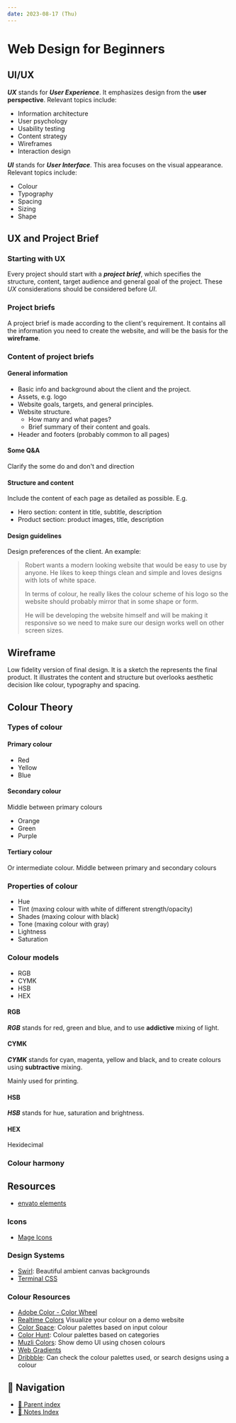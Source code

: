 ```yaml
---
date: 2023-08-17 (Thu)
---
```


# Web Design for Beginners

## UI/UX

**_UX_** stands for **_User Experience_**. It emphasizes design from the **user
perspective**. Relevant topics include:

- Information architecture
- User psychology
- Usability testing
- Content strategy
- Wireframes
- Interaction design

**_UI_** stands for **_User Interface_**. This area focuses on the visual
appearance. Relevant topics include:

- Colour
- Typography
- Spacing
- Sizing
- Shape

## UX and Project Brief

### Starting with UX

Every project should start with a **_project brief_**, which specifies the
structure, content, target audience and general goal of the project. These _UX_
considerations should be considered before _UI_.

### Project briefs

A project brief is made according to the client's requirement. It contains all
the information you need to create the website, and will be the basis for the
**wireframe**.

### Content of project briefs

#### General information

- Basic info and background about the client and the project.
- Assets, e.g. logo
- Website goals, targets, and general principles.
- Website structure.
  - How many and what pages?
  - Brief summary of their content and goals.
- Header and footers (probably common to all pages)

#### Some Q&A

Clarify the some do and don't and direction

#### Structure and content

Include the content of each page as detailed as possible. E.g.

- Hero section: content in title, subtitle, description
- Product section: product images, title, description

#### Design guidelines

Design preferences of the client. An example:

> Robert wants a modern looking website that would be easy to use by anyone. He
> likes to keep things clean and simple and loves designs with lots of white
> space.
>
> In terms of colour, he really likes the colour scheme of his logo so the
> website should probably mirror that in some shape or form.
>
> He will be developing the website himself and will be making it responsive so
> we need to make sure our design works well on other screen sizes.

## Wireframe

Low fidelity version of final design. It is a sketch the represents the final
product. It illustrates the content and structure but overlooks aesthetic
decision like colour, typography and spacing.

## Colour Theory

### Types of colour

#### Primary colour

- Red
- Yellow
- Blue

#### Secondary colour

Middle between primary colours

- Orange
- Green
- Purple

#### Tertiary colour

Or intermediate colour. Middle between primary and secondary colours

### Properties of colour

- Hue
- Tint (maxing colour with white of different strength/opacity)
- Shades (maxing colour with black)
- Tone (maxing colour with gray)
- Lightness
- Saturation

### Colour models

- RGB
- CYMK
- HSB
- HEX

#### RGB

**_RGB_** stands for red, green and blue, and to use **addictive** mixing of
light.

#### CYMK

**_CYMK_** stands for cyan, magenta, yellow and black, and to create colours
using **subtractive** mixing.

Mainly used for printing.

#### HSB

**_HSB_** stands for hue, saturation and brightness.

#### HEX

Hexidecimal

### Colour harmony

## Resources

- [envato elements](https://elements.envato.com)

### Icons

- [Mage Icons](https://mageicons.com)

### Design Systems

- [Swirl](https://tympanus.net/Development/AmbientCanvasBackgrounds/index2.html):
  Beautiful ambient canvas backgrounds
- [Terminal CSS](https://terminalcss.xyz)

### Colour Resources

- [Adobe Color - Color Wheel](https://color.adobe.com/create/color-wheel)
- [Realtime Colors](https://realtimecolors.com) Visualize your colour on a demo
  website
- [Color Space](https://mycolor.space): Colour palettes based on input colour
- [Color Hunt](https://colorhunt.co): Colour palettes based on categories
- [Muzli Colors](https://colors.muz.li): Show demo UI using chosen colours
- [Web Gradients](https://webgradients.com)
- [Dribbble](https://dribbble.com): Can check the colour palettes used, or
  search designs using a colour

## 🧭 Navigation

- [🔖 Parent index](../../index.md)
- [📑 Notes Index](../../index.md)
